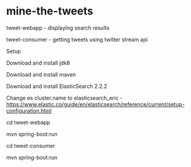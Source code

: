 # mine-the-tweets

tweet-webapp - displaying search results

tweet-consumer - getting tweets using twitter stream api

Setup

Download and install jdk8

Download and install maven

Download and install ElasticSearch 2.2.2

Change es cluster.name to elasticsearch_eric - https://www.elastic.co/guide/en/elasticsearch/reference/current/setup-configuration.html

cd tweet-webapp

mvn spring-boot:run

cd tweet-consumer

mvn spring-boot:run
